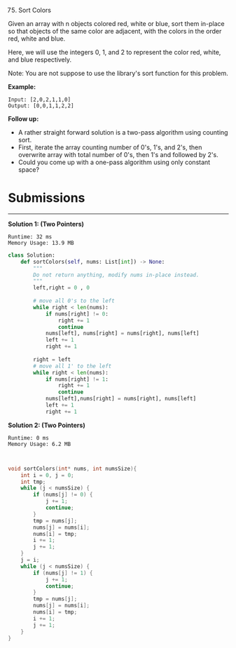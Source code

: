 75. Sort Colors

Given an array with n objects colored red, white or blue, sort them in-place so that objects of the same color are adjacent, with the colors in the order red, white and blue.

Here, we will use the integers 0, 1, and 2 to represent the color red, white, and blue respectively.

Note: You are not suppose to use the library's sort function for this problem.

**Example:**
```
Input: [2,0,2,1,1,0]
Output: [0,0,1,1,2,2]
```

**Follow up:**

* A rather straight forward solution is a two-pass algorithm using counting sort.
* First, iterate the array counting number of 0's, 1's, and 2's, then overwrite array with total number of 0's, then 1's and followed by 2's.
* Could you come up with a one-pass algorithm using only constant space?

# Submissions
---
**Solution 1: (Two Pointers)**
```
Runtime: 32 ms
Memory Usage: 13.9 MB
```
```python
class Solution:
    def sortColors(self, nums: List[int]) -> None:
        """
        Do not return anything, modify nums in-place instead.
        """
        left,right = 0 , 0
        
        # move all 0's to the left
        while right < len(nums):
            if nums[right] != 0:
                right += 1
                continue
            nums[left], nums[right] = nums[right], nums[left]
            left += 1
            right += 1
        
        right = left
        # move all 1' to the left
        while right < len(nums):
            if nums[right] != 1:
                right += 1
                continue
            nums[left],nums[right] = nums[right], nums[left]
            left += 1
            right += 1
```

**Solution 2: (Two Pointers)**
```
Runtime: 0 ms
Memory Usage: 6.2 MB
```
```c


void sortColors(int* nums, int numsSize){
    int i = 0, j = 0;
    int tmp;
    while (j < numsSize) {
        if (nums[j] != 0) {
            j += 1;
            continue;
        }
        tmp = nums[j];
        nums[j] = nums[i];
        nums[i] = tmp;
        i += 1;
        j += 1;
    }
    j = i;
    while (j < numsSize) {
        if (nums[j] != 1) {
            j += 1;
            continue;
        }
        tmp = nums[j];
        nums[j] = nums[i];
        nums[i] = tmp;
        i += 1;
        j += 1;
    }
}
```
